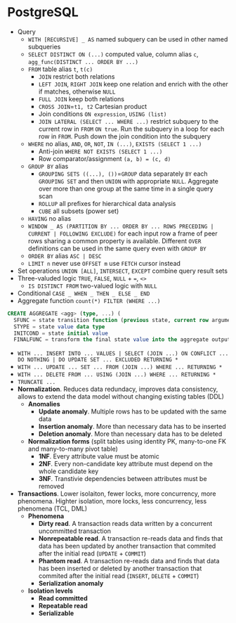 # PostgreSQL

- Query
    - `WITH [RECURSIVE] _ AS` named subquery can be used in other named subqueries
    - `SELECT DISTINCT ON (...)` computed value, column alias `c`, `agg_func(DISTINCT
      ... ORDER BY ...)`
    - `FROM` table alias `t`, `t(c)`
        - `JOIN` restrict both relations
        - `LEFT JOIN`, `RIGHT JOIN` keep one relation and enrich with the other if
          matches, otherwise `NULL`
        - `FULL JOIN` keep both relations
        - `CROSS JOIN`=`t1, t2` Cartesian product
        - Join conditions `ON expression`, `USING (list)`
        - `JOIN LATERAL (SELECT ... WHERE ...)` restrict subquery to the current row in
          `FROM` `ON true`. Run the subquery in a loop for each row in `FROM`. Push down
          the join condition into the subquery
    - `WHERE` no alias, `AND`, `OR`, `NOT`, `IN (...)`, `EXISTS (SELECT 1 ...)`
        - Anti-join `WHERE NOT EXISTS (SELECT 1 ...)`
        - Row comparator/assignment `(a, b) = (c, d)`
    - `GROUP BY` alias
        - `GROUPING SETS ((...), ())`=`GROUP` data separately `BY` each `GROUPING SET`
          and then `UNION` with appropriate `NULL`. Aggregate over more than one group
          at the same time in a single query scan
        - `ROLLUP` all prefixes for hierarchical data analysis
        - `CUBE` all subsets (power set)
    - `HAVING` no alias
    - `WINDOW _ AS (PARTITION BY ... ORDER BY ... ROWS PRECEDING | CURRENT | FOLLOWING
      EXCLUDE)` for each input row a frame of peer rows sharing a common property is
      available. Different `OVER` definitions can be used in the same query even with
      `GROUP BY`
    - `ORDER BY` alias `ASC | DESC`
    - `LIMIT n` never use `OFFSET m` use `FETCH` cursor instead
- Set operations `UNION [ALL]`, `INTERSECT`, `EXCEPT` combine query result sets
- Three-valuded logic `TRUE`, `FALSE`, `NULL` + `=`, `<>`
    - `IS DISTINCT FROM` two-valued logic with `NULL`
- Conditional `CASE _ WHEN _ THEN _ ELSE _ END`
- Aggregate function `count(*) FILTER (WHERE ...)`

```sql
CREATE AGGREGATE <agg> (type, ...) (
  SFUNC = state transition function (previous state, current row arguments) new state
  STYPE = state value data type
  INITCOND = state initial value
  FINALFUNC = transform the final state value into the aggregate output value)
```

- `WITH ... INSERT INTO ... VALUES | SELECT (JOIN ...) ON CONFLICT ... DO NOTHING | DO
  UPDATE SET ... EXCLUDED RETURNING *`
- `WITH ... UPDATE ... SET ... FROM (JOIN ...) WHERE ... RETURNING *`
- `WITH ... DELETE FROM ... USING (JOIN ...) WHERE ... RETURNING *`
- `TRUNCATE ...`
- **Normalization**. Reduces data redundacy, improves data consistency, allows to extend
  the data model without changing existing tables (DDL)
    - **Anomalies**
        - **Update anomaly**. Multiple rows has to be updated with the same data
        - **Insertion anomaly**. More than necessary data has to be inserted
        - **Deletion anomaly**. More than necessary data has to be deleted
    - **Normalization forms** (split tables using identity PK, many-to-one FK and
      many-to-many pivot table)
        - **1NF**. Every attribute value must be atomic
        - **2NF**. Every non-candidate key attribute must depend on the whole candidate
          key
        - **3NF**. Transtivie dependencies between attributes must be removed
- **Transactions**. Lower isolaiton, fewer locks, more concurrency, more
  phenomena. Highter isolation, more locks, less concurrency, less phenomena (TCL, DML)
    - **Phenomena**
        - **Dirty read**. A transaction reads data written by a concurrent uncommitted
          transaction
        - **Nonrepeatable read**. A transaction re-reads data and finds that data has
          been updated by another transaction that commited after the initial read
          (`UPDATE` + `COMMIT`)
        - **Phantom read**. A transaction re-reads data and finds that data has been
          inserted or deleted by another transaction that commited after the initial
          read (`INSERT`, `DELETE` + `COMMIT`)
        - **Serialization anomaly**
    - **Isolation levels**
        - **Read committed**
        - **Repeatable read**
        - **Serializable**
